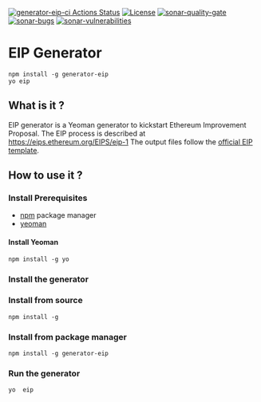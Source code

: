 [![generator-eip-ci Actions Status](https://github.com/abdelhamidbakhta/generator-eip/workflows/generator-eip-ci/badge.svg)](https://github.com/abdelhamidbakhta/generator-eip/actions)
[![License](https://img.shields.io/badge/License-Apache%202.0-blue.svg)](https://github.com/abdelhamidbakhta/tx-api-gw/blob/master/LICENSE)
[![sonar-quality-gate][sonar-quality-gate]][sonar-url][![sonar-bugs][sonar-bugs]][sonar-url] [![sonar-vulnerabilities][sonar-vulnerabilities]][sonar-url]

# EIP Generator

```shell script
npm install -g generator-eip
yo eip
```

## What is it ?
EIP generator is a Yeoman generator to kickstart Ethereum Improvement Proposal.
The EIP process is described at https://eips.ethereum.org/EIPS/eip-1
The output files follow the [official EIP template](https://raw.githubusercontent.com/ethereum/EIPs/master/eip-template.md). 

## How to use it ?

### Install Prerequisites

- [npm](https://www.npmjs.com/) package manager
- [yeoman](https://yeoman.io/)

#### Install Yeoman
```shell script
npm install -g yo
```

### Install the generator

### Install from source

```shell script
npm install -g
```

### Install from package manager

```shell script
npm install -g generator-eip
```

### Run the generator

```shell script
yo  eip
```

[sonar-url]: https://sonarcloud.io/dashboard?id=abdelhamidbakhta_generator-eip
[sonar-quality-gate]: https://sonarcloud.io/api/project_badges/measure?project=abdelhamidbakhta_generator-eip&metric=alert_status
[sonar-coverage]: https://sonarcloud.io/api/project_badges/measure?project=abdelhamidbakhta_generator-eip&metric=coverage
[sonar-bugs]: https://sonarcloud.io/api/project_badges/measure?project=abdelhamidbakhta_generator-eip&metric=bugs
[sonar-vulnerabilities]: https://sonarcloud.io/api/project_badges/measure?project=abdelhamidbakhta_generator-eip&metric=vulnerabilities

